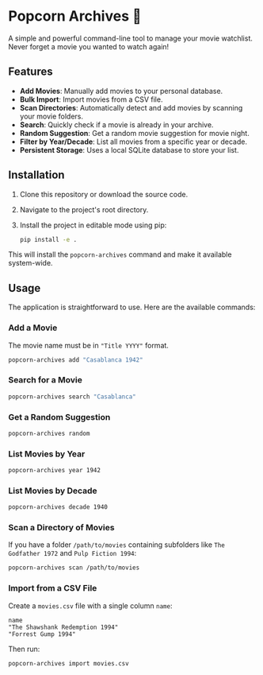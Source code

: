 # Popcorn Archives 🍿

A simple and powerful command-line tool to manage your movie watchlist. Never forget a movie you wanted to watch again!

## Features

-   **Add Movies**: Manually add movies to your personal database.
-   **Bulk Import**: Import movies from a CSV file.
-   **Scan Directories**: Automatically detect and add movies by scanning your movie folders.
-   **Search**: Quickly check if a movie is already in your archive.
-   **Random Suggestion**: Get a random movie suggestion for movie night.
-   **Filter by Year/Decade**: List all movies from a specific year or decade.
-   **Persistent Storage**: Uses a local SQLite database to store your list.

## Installation

1.  Clone this repository or download the source code.
2.  Navigate to the project's root directory.
3.  Install the project in editable mode using pip:

    ```bash
    pip install -e .
    ```

This will install the `popcorn-archives` command and make it available system-wide.

## Usage

The application is straightforward to use. Here are the available commands:

### Add a Movie

The movie name must be in `"Title YYYY"` format.

```bash
popcorn-archives add "Casablanca 1942"
```

### Search for a Movie

```bash
popcorn-archives search "Casablanca"
```

### Get a Random Suggestion

```bash
popcorn-archives random
```

### List Movies by Year

```bash
popcorn-archives year 1942
```

### List Movies by Decade

```bash
popcorn-archives decade 1940
```

### Scan a Directory of Movies

If you have a folder `/path/to/movies` containing subfolders like `The Godfather 1972` and `Pulp Fiction 1994`:

```bash
popcorn-archives scan /path/to/movies
```

### Import from a CSV File

Create a `movies.csv` file with a single column `name`:

```csv
name
"The Shawshank Redemption 1994"
"Forrest Gump 1994"
```

Then run:

```bash
popcorn-archives import movies.csv
```